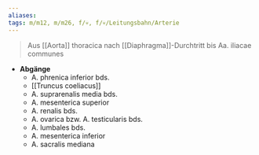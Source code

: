```yaml
---
aliases: 
tags: m/m12, m/m26, f/💀, f/💀/Leitungsbahn/Arterie
---
```

> Aus [[Aorta]] thoracica nach [[Diaphragma]]-Durchtritt bis Aa. iliacae communes
- **Abgänge**
	- A. phrenica inferior bds.
	- [[Truncus coeliacus]]
	- A. suprarenalis media bds.
	- A. mesenterica superior
	- A. renalis bds.
	- A. ovarica bzw. A. testicularis bds.
	- A. lumbales bds.
	- A. mesenterica inferior
	- A. sacralis mediana
